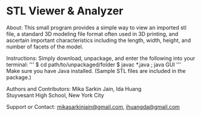 STL Viewer & Analyzer
=======================

About:
This small program provides a simple way to view an imported stl file, a standard 3D modeling file format often used in 3D printing, and ascertain important characteristics including the length, width, height, and number of facets of the model.

Instructions:
Simply download, unpackage, and enter the following into your terminal:
'''
$ cd path/to/unpackaged/folder
$ javac *.java ; java GUI
'''
Make sure you have Java installed.
(Sample STL files are included in the package.) 

Authors and Contributors:
Mika Sarkin Jain, Ida Huang   
Stuyvesant High School, New York City

Support or Contact:
mikasarkinjain@gmail.com, ihuangda@gmail.com
